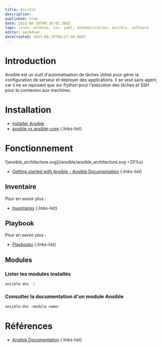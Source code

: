 ```yaml
---
title: Ansible
description: 
published: true
date: 2023-06-30T08:30:05.580Z
tags: linux, windows, iac, yaml, automatisation, ansible, software
editor: markdown
dateCreated: 2023-06-20T08:37:49.880Z
---
```


# Introduction
Ansible est un outil d'automatisation de tâches utilisé pour gérer la configuration de serveur et déployer des applications. Il se veut sans agent, car il ne se reposant que sur Python pour l'exécution des tâches et SSH pour la connexion aux machines.

# Installation
-   [Installer Ansible](/ansible/install)
-   [ansible vs ansible-core](/ansible/ansible-vs-ansible-core)
{.links-list}

# Fonctionnement
![ansible_architecture.svg](/ansible/ansible_architecture.svg =25%x)


- [Getting started with Ansible - Ansible Documentation](https://docs.ansible.com/ansible/latest/getting_started/index.html#getting-started-with-ansible)
{.links-list}

## Inventaire
Pour en savoir plus :
- [Inventaires](/ansible/inventory)
{.links-list}

## Playbook
Pour en savoir plus :
- [Playbooks](/ansible/playbook)
{.links-list}

## Modules
### Lister les modules installés
```bash
ansible-doc -l
```
### Consulter la documentation d'un module Ansible
```bash
ansible-doc <module name>
```

# Références
- [Ansible Documentation](https://docs.ansible.com/ansible/latest/)
{.links-list}
